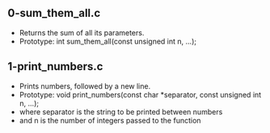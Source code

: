 ## 0-sum_them_all.c
- Returns the sum of all its parameters.
- Prototype: int sum_them_all(const unsigned int n, ...);
## 1-print_numbers.c
- Prints numbers, followed by a new line.
- Prototype: void print_numbers(const char *separator, const unsigned int n,
		...);
- where separator is the string to be printed between numbers
- and n is the number of integers passed to the function
